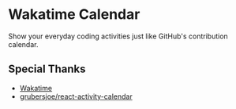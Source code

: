 # Wakatime Calendar

Show your everyday coding activities just like GitHub's contribution calendar.

## Special Thanks

-   [Wakatime](https://wakatime.com)
-   [grubersjoe/react-activity-calendar](https://github.com/grubersjoe/react-activity-calendar)

